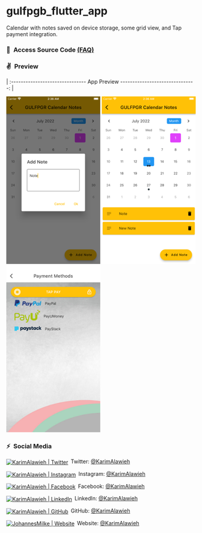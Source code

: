 # gulfpgb_flutter_app
Calendar with notes saved on device storage, some grid view, and Tap payment integration.

### 💖&ensp;Access Source Code [(FAQ)](https://github.com/karimkmx/sponsorware "FAQ")


### ✌&ensp;Preview
<p align="center">
                          
| :-------------------------------  App Preview  -------------------------------: |
</p>
<p align="left">
  <img src="https://raw.githubusercontent.com/karimkmx/gulfpgb_flutter_app/main/gulfpgb1.png" width="250" title="hover text">
  <img src="https://raw.githubusercontent.com/karimkmx/gulfpgb_flutter_app/main/gulfpgb2.png" width="250" alt="accessibility text">
    <img src="https://raw.githubusercontent.com/karimkmx/gulfpgb_flutter_app/main/gulfpgb3.png" width="250" alt="accessibility text">
</p>


### ⚡&ensp;Social Media

[<img align="center" alt="KarimAlawieh | Twitter" width="28px" src="https://firebasestorage.googleapis.com/v0/b/web-johannesmilke.appspot.com/o/other%2Fsocial%2Ftwitter.png?alt=media" />](https://twitter.com/alawieh_karim)&ensp;Twitter: [@KarimAlawieh](https://twitter.com/alawieh_karim "Twitter Karim Alawieh")

[<img align="center" alt="KarimAlawieh | Instagram" width="28px" src="https://firebasestorage.googleapis.com/v0/b/web-johannesmilke.appspot.com/o/other%2Fsocial%2Finstagram.png?alt=media" />](https://www.instagram.com/karim_alawieh/)&ensp;Instagram: [@KarimAlawieh](https://www.instagram.com/karim_alawieh/ "Instagram Karim Alawieh")

[<img align="center" alt="KarimAlawieh | Facebook" width="28px" src="https://firebasestorage.googleapis.com/v0/b/web-johannesmilke.appspot.com/o/other%2Fsocial%2Ffacebook.png?alt=media" />](https://www.facebook.com/alawiehkarim/)&ensp;Facebook: [@KarimAlawieh](https://www.facebook.com/alawiehkarim/ "Facebook Karim Alawieh")

[<img align="center" alt="KarimAlawieh | LinkedIn" width="28px" src="https://firebasestorage.googleapis.com/v0/b/web-johannesmilke.appspot.com/o/other%2Fsocial%2Flinkedin.png?alt=media" />](https://www.linkedin.com/in/karim-alawieh-054235238/)&ensp;LinkedIn: [@KarimAlawieh](https://www.linkedin.com/in/karim-alawieh-054235238/ "LinkedIn Karim Alawieh")

[<img align="center" alt="KarimAlawieh | GitHub" width="28px" src="https://firebasestorage.googleapis.com/v0/b/web-johannesmilke.appspot.com/o/other%2Fsocial%2Fgithub.png?alt=media" />](https://github.com/karimkmx)&ensp;GitHub: [@KarimAlawieh](https://github.com/karimkmx "GitHub Karim Alawieh")

[<img align="center" alt="JohannesMilke | Website" width="28px" src="https://firebasestorage.googleapis.com/v0/b/web-johannesmilke.appspot.com/o/other%2Fsocial%2Fwebsite.png?alt=media" />](https://www.facebook.com/alawiehkarim/)&ensp;Website: [@KarimAlawieh](https://www.facebook.com/alawiehkarim/ "Website Karim Alawieh")
